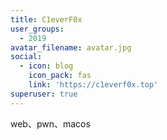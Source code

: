 ```yaml
---
title: C1everF0x
user_groups:
  - 2019
avatar_filename: avatar.jpg
social:
  - icon: blog
    icon_pack: fas
    link: 'https://c1everf0x.top'
superuser: true
---
```


web、pwn、macos